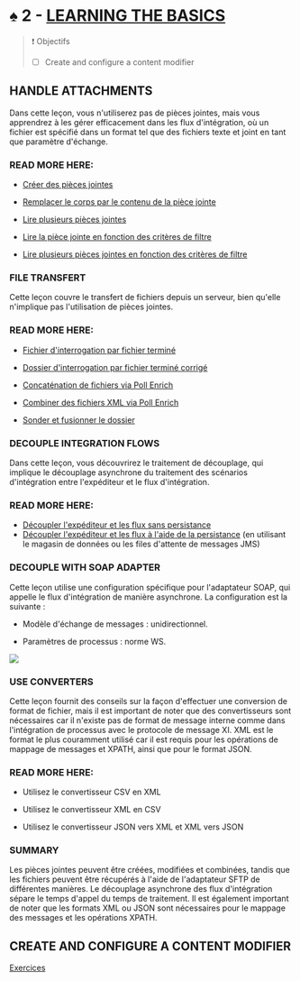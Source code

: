 # ♠ 2 - [LEARNING THE BASICS](https://learning.sap.com/learning-journeys/developing-with-sap-integration-suite/learning-the-basics_ccfb5535-54c2-40d2-8249-6e3102987d30)

> :exclamation: Objectifs
>
> - [ ] Create and configure a content modifier

## HANDLE ATTACHMENTS

Dans cette leçon, vous n'utiliserez pas de pièces jointes, mais vous apprendrez à les gérer efficacement dans les flux d'intégration, où un fichier est spécifié dans un format tel que des fichiers texte et joint en tant que paramètre d'échange.

### READ MORE HERE:

- [Créer des pièces jointes](https://help.sap.com/docs/CLOUD_INTEGRATION/368c481cd6954bdfa5d0435479fd4eaf/d1f16dbf415a449690bdc2452df7c3f4.html?locale=en-US)

- [Remplacer le corps par le contenu de la pièce jointe](https://help.sap.com/docs/CLOUD_INTEGRATION/368c481cd6954bdfa5d0435479fd4eaf/14e68101f5984d8a8f3ac565ba320509.html?locale=en-US)

- [Lire plusieurs pièces jointes](https://help.sap.com/docs/CLOUD_INTEGRATION/368c481cd6954bdfa5d0435479fd4eaf/4b2f07f59590414eb597f29959c06248.html?locale=en-US)

- [Lire la pièce jointe en fonction des critères de filtre](https://help.sap.com/docs/CLOUD_INTEGRATION/368c481cd6954bdfa5d0435479fd4eaf/f7f513f915044435a269157ffa325c2c.html?locale=en-US)

- [Lire plusieurs pièces jointes en fonction des critères de filtre](https://help.sap.com/docs/CLOUD_INTEGRATION/368c481cd6954bdfa5d0435479fd4eaf/b9c2354da3bd4b029af109a0413c9be9.html?locale=en-US)

### FILE TRANSFERT

Cette leçon couvre le transfert de fichiers depuis un serveur, bien qu'elle n'implique pas l'utilisation de pièces jointes.

### READ MORE HERE:

- [Fichier d'interrogation par fichier terminé](https://help.sap.com/docs/CLOUD_INTEGRATION/368c481cd6954bdfa5d0435479fd4eaf/800de6e5bbf7422abd071e9b80016296.html?locale=en-US)

- [Dossier d'interrogation par fichier terminé corrigé](https://help.sap.com/docs/CLOUD_INTEGRATION/368c481cd6954bdfa5d0435479fd4eaf/0041751c99dc45269597d0d1ef1e2182.html?locale=en-US)

- [Concaténation de fichiers via Poll Enrich](https://help.sap.com/docs/CLOUD_INTEGRATION/368c481cd6954bdfa5d0435479fd4eaf/694a60b0252d4285ad36dfcc0fabed82.html?locale=en-US)

- [Combiner des fichiers XML via Poll Enrich](https://help.sap.com/docs/CLOUD_INTEGRATION/368c481cd6954bdfa5d0435479fd4eaf/7b971052e46e4a1084eb5bf434a4df1e.html?locale=en-US)

- [Sonder et fusionner le dossier](https://help.sap.com/docs/CLOUD_INTEGRATION/368c481cd6954bdfa5d0435479fd4eaf/497bf08e0bdb43018e8e861256f4e803.html?locale=en-US)

### DECOUPLE INTEGRATION FLOWS

Dans cette leçon, vous découvrirez le traitement de découplage, qui implique le découplage asynchrone du traitement des scénarios d'intégration entre l'expéditeur et le flux d'intégration.

### READ MORE HERE:

- [Découpler l'expéditeur et les flux sans persistance](https://help.sap.com/docs/CLOUD_INTEGRATION/368c481cd6954bdfa5d0435479fd4eaf/31d4dec814724e2b8b9fb7161c2c5adb.html?locale=en-US)
- [Découpler l'expéditeur et les flux à l'aide de la persistance](https://help.sap.com/docs/CLOUD_INTEGRATION/368c481cd6954bdfa5d0435479fd4eaf/c5591df1388b4cf08aa3ff9527806b70.html?locale=en-US) (en utilisant le magasin de données ou les files d'attente de messages JMS)

### DECOUPLE WITH SOAP ADAPTER

Cette leçon utilise une configuration spécifique pour l'adaptateur SOAP, qui appelle le flux d'intégration de manière asynchrone. La configuration est la suivante :

- Modèle d'échange de messages : unidirectionnel.

- Paramètres de processus : norme WS.

![](./RESSOURCES/CLD900_20_U5L2_001_scr.png)

### USE CONVERTERS

Cette leçon fournit des conseils sur la façon d'effectuer une conversion de format de fichier, mais il est important de noter que des convertisseurs sont nécessaires car il n'existe pas de format de message interne comme dans l'intégration de processus avec le protocole de message XI. XML est le format le plus couramment utilisé car il est requis pour les opérations de mappage de messages et XPATH, ainsi que pour le format JSON.

### READ MORE HERE:

- Utilisez le convertisseur CSV en XML

- Utilisez le convertisseur XML en CSV

- Utilisez le convertisseur JSON vers XML et XML vers JSON

### SUMMARY

Les pièces jointes peuvent être créées, modifiées et combinées, tandis que les fichiers peuvent être récupérés à l'aide de l'adaptateur SFTP de différentes manières. Le découplage asynchrone des flux d'intégration sépare le temps d'appel du temps de traitement. Il est également important de noter que les formats XML ou JSON sont nécessaires pour le mappage des messages et les opérations XPATH.

## CREATE AND CONFIGURE A CONTENT MODIFIER

[Exercices](https://learning.sap.com/learning-journeys/developing-with-sap-integration-suite/learning-the-basics_ccfb5535-54c2-40d2-8249-6e3102987d30)
